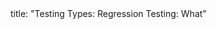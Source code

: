 <frontmatter>
title: "Testing Types: Regression Testing: What"
</frontmatter>

<include src="index-body.md" boilerplate />
